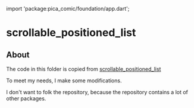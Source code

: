 import 'package:pica_comic/foundation/app.dart';
# scrollable_positioned_list

## About
The code in this folder is copied from [scrollable_positioned_list](https://pub.flutter-io.cn/packages/scrollable_positioned_list)

To meet my needs, I make some modifications.

I don't want to folk the repository, because the repository contains a lot of other packages.